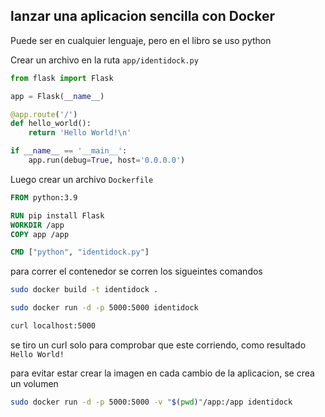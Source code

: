 ## lanzar una aplicacion sencilla con Docker

Puede ser en cualquier lenguaje, pero en el libro se uso python

Crear un archivo en la ruta `app/identidock.py`

```python
from flask import Flask

app = Flask(__name__)

@app.route('/')
def hello_world():
	return 'Hello World!\n'

if __name__ == '__main__':
	app.run(debug=True, host='0.0.0.0')
```

Luego crear un archivo `Dockerfile`

```Dockerfile
FROM python:3.9

RUN pip install Flask
WORKDIR /app
COPY app /app

CMD ["python", "identidock.py"]
```

para correr el contenedor se corren los sigueintes comandos

```bash
sudo docker build -t identidock .

sudo docker run -d -p 5000:5000 identidock

curl localhost:5000
```

se tiro un curl solo para comprobar que este corriendo, como resultado
`Hello World!`


para evitar estar crear la imagen en cada cambio de la aplicacion, se crea un volumen

```bash
sudo docker run -d -p 5000:5000 -v "$(pwd)"/app:/app identidock
```

